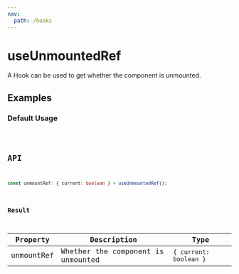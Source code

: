 ```yaml
---
nav:
  path: /hooks
---
```


# useUnmountedRef

A Hook can be used to get whether the component is unmounted.

## Examples

### Default Usage

<code src="./demo/demo1.tsx" />

## API

```typescript
const unmountRef: { current: boolean } = useUnmountedRef();
```

### Result

| Property   | Description                        | Type                   |
| ---------- | ---------------------------------- | ---------------------- |
| unmountRef | Whether the component is unmounted | `{ current: boolean }` |
